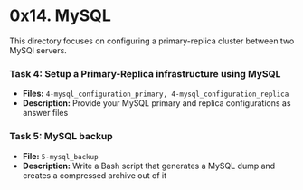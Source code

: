 # 0x14. MySQL 

This directory focuses on configuring a primary-replica cluster between two MySQl servers.

### Task 4: Setup a Primary-Replica infrastructure using MySQL
- **Files:** `4-mysql_configuration_primary, 4-mysql_configuration_replica`
- **Description:** Provide your MySQL primary and replica configurations as answer files

### Task 5: MySQL backup
- **File:** `5-mysql_backup`
- **Description:** Write a Bash script that generates a MySQL dump and creates a compressed archive out of it
